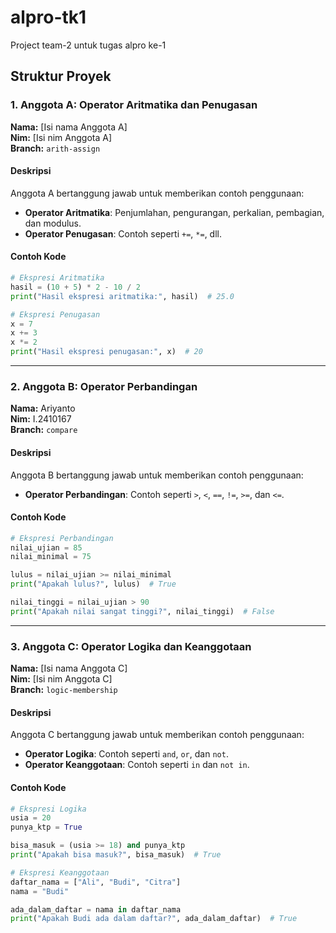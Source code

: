 # alpro-tk1
Project team-2 untuk tugas alpro ke-1

## Struktur Proyek

### 1. **Anggota A: Operator Aritmatika dan Penugasan**
**Nama:** [Isi nama Anggota A] </br>
**Nim:** [Isi nim Anggota A] </br>
**Branch:** `arith-assign` </br>

#### Deskripsi
Anggota A bertanggung jawab untuk memberikan contoh penggunaan:
- **Operator Aritmatika**: Penjumlahan, pengurangan, perkalian, pembagian, dan modulus.
- **Operator Penugasan**: Contoh seperti `+=`, `*=`, dll.

#### Contoh Kode
```python
# Ekspresi Aritmatika
hasil = (10 + 5) * 2 - 10 / 2
print("Hasil ekspresi aritmatika:", hasil)  # 25.0

# Ekspresi Penugasan
x = 7
x += 3
x *= 2
print("Hasil ekspresi penugasan:", x)  # 20
```

---

### 2. **Anggota B: Operator Perbandingan**
**Nama:** Ariyanto </br>
**Nim:** I.2410167 </br>
**Branch:** `compare` </br>

#### Deskripsi
Anggota B bertanggung jawab untuk memberikan contoh penggunaan:
- **Operator Perbandingan**: Contoh seperti `>`, `<`, `==`, `!=`, `>=`, dan `<=`.

#### Contoh Kode
```python
# Ekspresi Perbandingan
nilai_ujian = 85
nilai_minimal = 75

lulus = nilai_ujian >= nilai_minimal
print("Apakah lulus?", lulus)  # True

nilai_tinggi = nilai_ujian > 90
print("Apakah nilai sangat tinggi?", nilai_tinggi)  # False
```

---

### 3. **Anggota C: Operator Logika dan Keanggotaan**
**Nama:** [Isi nama Anggota C] </br>
**Nim:** [Isi nim Anggota C]  </br>
**Branch:** `logic-membership` </br>

#### Deskripsi
Anggota C bertanggung jawab untuk memberikan contoh penggunaan:
- **Operator Logika**: Contoh seperti `and`, `or`, dan `not`.
- **Operator Keanggotaan**: Contoh seperti `in` dan `not in`.

#### Contoh Kode
```python
# Ekspresi Logika
usia = 20
punya_ktp = True

bisa_masuk = (usia >= 18) and punya_ktp
print("Apakah bisa masuk?", bisa_masuk)  # True

# Ekspresi Keanggotaan
daftar_nama = ["Ali", "Budi", "Citra"]
nama = "Budi"

ada_dalam_daftar = nama in daftar_nama
print("Apakah Budi ada dalam daftar?", ada_dalam_daftar)  # True
```

